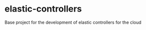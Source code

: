 elastic-controllers
===================

Base project for the development of elastic controllers for the cloud
